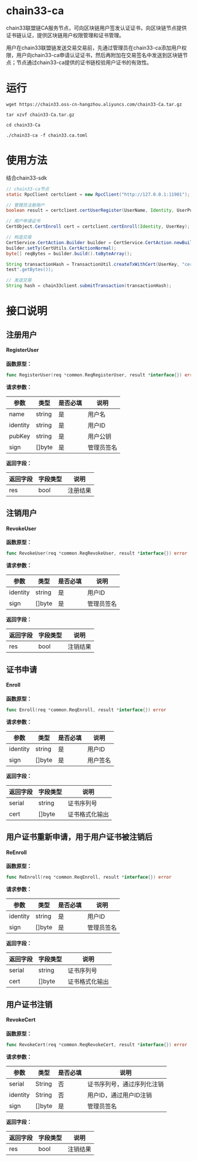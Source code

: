 # chain33-ca

chain33联盟链CA服务节点，可向区块链用户签发认证证书，向区块链节点提供证书链认证，提供区块链用户权限管理和证书管理。 

用户在chain33联盟链发送交易交易前，先通过管理员在chain33-ca添加用户权限，用户向chain33-ca申请认证证书，然后再附加在交易签名中发送到区块链节点；节点通过chain33-ca提供的证书链校验用户证书的有效性。

# 运行
``` shell
wget https://chain33.oss-cn-hangzhou.aliyuncs.com/chain33-Ca.tar.gz

tar xzvf chain33-Ca.tar.gz

cd chain33-Ca

./chain33-ca -f chain33.ca.toml
```

# 使用方法
结合chain33-sdk

```java
// chain33-ca节点
static RpcClient certclient = new RpcClient("http://127.0.0.1:11901");

// 管理员注册用户
boolean result = certclient.certUserRegister(UserName, Identity, UserPub, AdminKey);

// 用户申请证书
CertObject.CertEnroll cert = certclient.certEnroll(Identity, UserKey);

// 构造交易
CertService.CertAction.Builder builder = CertService.CertAction.newBuilder();
builder.setTy(CertUtils.CertActionNormal);
byte[] reqBytes = builder.build().toByteArray();

String transactionHash = TransactionUtil.createTxWithCert(UserKey, "cert", reqBytes, SignType.SM2, cert.getCert(), "ca 
test".getBytes());

// 发送交易
String hash = chain33client.submitTransaction(transactionHash);
```

# 接口说明

## 注册用户
#### RegisterUser

**函数原型：**

```go
func RegisterUser(req *common.ReqRegisterUser, result *interface{}) error
```

**请求参数：**

|参数|类型|是否必填|说明|
|----|----|----|----|
|name|string|是|用户名|
|identity|string|是|用户ID|
|pubKey|string|是|用户公钥|
|sign|[]byte|是|管理员签名|

**返回字段：**

|返回字段|字段类型|说明|
|----|----|----|
|res|bool|注册结果|

## 注销用户
#### RevokeUser

**函数原型：**

```go
func RevokeUser(req *common.ReqRevokeUser, result *interface{}) error
```

**请求参数：**

|参数|类型|是否必填|说明|
|----|----|----|----|
|identity|string|是|用户ID|
|sign|[]byte|是|管理员签名|

**返回字段：**

|返回字段|字段类型|说明|
|----|----|----|
|res|bool|注销结果|

## 证书申请
#### Enroll

**函数原型：**

```go
func Enroll(req *common.ReqEnroll, result *interface{}) error
```

**请求参数：**

|参数|类型|是否必填|说明|
|----|----|----|----|
|identity|string|是|用户ID|
|sign|[]byte|是|用户签名|

**返回字段：**

|返回字段|字段类型|说明|
|----|----|----|
|serial|string|证书序列号|
|cert|[]byte|证书格式化输出|


## 用户证书重新申请，用于用户证书被注销后
#### ReEnroll

**函数原型：**

```go
func ReEnroll(req *common.ReqEnroll, result *interface{}) error
```
**请求参数：**

|参数|类型|是否必填|说明|
|----|----|----|----|
|identity|string|是|用户ID|
|sign|[]byte|是|管理员签名|

**返回字段：**

|返回字段|字段类型|说明|
|----|----|----|
|serial|string|证书序列号|
|cert|[]byte|证书格式化输出|


## 用户证书注销
#### RevokeCert

**函数原型：**

```go
func RevokeCert(req *common.ReqRevokeCert, result *interface{}) error
```

**请求参数：**

|参数|类型|是否必填|说明|
|----|----|----|----|
|serial|String|否|证书序列号，通过序列化注销|
|identity|String|否|用户ID，通过用户ID注销|
|sign|[]byte|是|管理员签名|

**返回字段：**

|返回字段|字段类型|说明|
|----|----|----|
|res|bool|注销结果|
